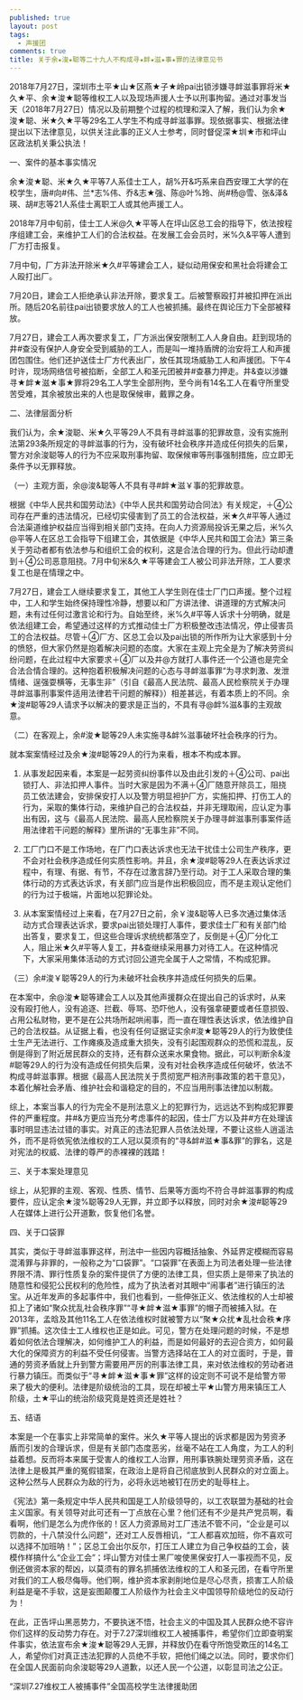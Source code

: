 ```yaml
---
published: true
layout: post
tags:
  - 声援团
comments: true
title: 关于余★浚★聪等二十九人不构成寻★衅★滋★事★罪的法律意见书
---
```



2018年7月27日，深圳市土平★山★区燕★子★岭pai出锁涉嫌寻衅滋事罪将米★久★平、余★浚★聪等维权工人以及现场声援人士予以刑事拘留。通过对事发当天（2018年7月27日）情况以及前期整个过程的梳理和深入了解，我们认为余★浚★聪、米★久★平等29名工人学生不构成寻衅滋事罪。现依据事实、根据法律提出以下法律意见，以供关注此事的正义人士参考，同时督促深★圳★市和坪山区政法机关秉公执法！

一、案件的基本事实情况

余★浚★聪、米★久★平等7人系佳士工人，胡%开&巧系来自西安理工大学的在校学生，唐#向#伟、兰*志%伟、乔&志★强、陈@叶%玲、尚#杨@雪、张&泽&瑛、胡#志等21人系佳士离职工人或其他声援工人。

2018年7月中旬前，佳士工人米@久★平等人在坪山区总工会的指导下，依法按程序组建工会，来维护工人们的合法权益。在发展工会会员时，米%久&平等人遭到厂方打击报复。

7月中旬，厂方非法开除米★久#平等建会工人，疑似动用保安和黑社会将建会工人殴打出厂。

7月20日，建会工人拒绝承认非法开除，要求复工。后被警察殴打并被扣押在派出所。随后20名前往pai出锁要求放人的工人也被抓捕。最终在舆论压力下全部被释放。

7月27日，建会工人再次要求复工，厂方派出保安限制工人人身自由。赶到现场的井#查没有保护人身安全受到威胁的工人，而是叫一堆持盾牌的治安将工人和声援团包围住。他们还护送佳士厂方代表出厂，放任其现场威胁工人和声援团。下午4时许，现场网络信号被掐断，全部工人和圣元团被井#查暴力押走。井&查以涉嫌寻★衅★滋★事★罪将29名工人学生全部刑拘，至今尚有14名工人在看守所里受苦受难，其余被放出来的人也是取保候审，戴罪之身。

二、法律层面分析

我们认为，余★浚聪、米★久平等29人不具有寻衅滋事的犯罪故意，没有实施刑法第293条所规定的寻衅滋事的行为，没有破坏社会秩序并造成任何损失的后果，警方对余浚聪等人的行为不应采取刑事拘留、取保候审等刑事强制措施，应立即无条件予以无罪释放。

（一）主观方面，余@浚&聪等人不具有寻#衅★滋￥事的犯罪故意。

根据《中华人民共和国劳动法》《中华人民共和国劳动合同法》有关规定，＋④公司存在严重的违法情况，已经切实侵害到了员工的合法权益，米★久#平等人通过合法渠道维护权益应当得到相关部门支持。在向人力资源局投诉无果之后，米%久@平等人在区总工会指导下组建工会，其依据是《中华人民共和国工会法》第三条关于劳动者都有依法参与和组织工会的权利，这是合法合理的行为。但此行动却遭到＋④公司恶意阻挠。7月中旬米&久★平等建会工人被公司非法开除，工人要求复工也是在情理之中。

7月27日，建会工人继续要求复工，其他工人学生则在佳士厂门口声援。整个过程中，工人和学生始终保持理性冷静，想要以和厂方讲法律、讲道理的方式解决问题，未有过任何过激言论和行为。自始至终，米%久#平等人诉求十分明确，就是依法组建工会，希望通过这样的方式推动佳士厂方积极整改违法情况，停止侵害员工的合法权益。尽管＋④厂方、区总工会以及pai出锁的所作所为让大家感到十分的愤怒，但大家仍然是抱着解决问题的态度。大家在主观上完全是为了解决劳资纠纷问题，在此过程中大家要求＋④厂以及井@方就打人事件还一个公道也是完全合法合情合理的。这种抱着积极解决问题的心态与寻衅滋事罪“为寻求刺激、发泄情绪、逞强耍横等，无事生非”（引自《最高人民法院、最高人民检察院关于办理寻衅滋事刑事案件适用法律若干问题的解释》）相差甚远，有着本质上的不同。余★浚#聪等29人请求予以解决的要求是正当的，不具有寻@衅%滋&事的主观故意。

（二）在客观上，余#浚★聪等29人未实施寻&衅%滋事破坏社会秩序的行为。

就本案案情经过及余★浚#聪等29人的行为来看，根本不构成本罪。

1.	从事发起因来看，本案是一起劳资纠纷事件以及由此引发的＋④公司、pai出锁打人、非法扣押人事件。当时大家是因为不满＋④厂随意开除员工，阻挠员工依法建会，安排保安打人以及警方明显袒护厂方，实施扣押、打伤工人的行为，采取的集体行动，来维护自己的合法权益，并非无理取闹，应认定为事出有因，这与《最高人民法院、最高人民检察院关于办理寻衅滋事刑事案件适用法律若干问题的解释》里所讲的“无事生非”不同。

2.	工厂门口不是工作场地，在厂门口表达诉求也无法干扰佳士公司生产秩序，更不会对社会秩序造成任何实质性影响。并且，余★浚#聪等29人在表达诉求过程中，有理、有据、有节，不存在过激言辞乃至行动。对于工人采取合理的集体行动的方式表达诉求，有关部门应当是作出积极回应，而不是主观认定他们的行为过于极端，片面地以犯罪论处。

3.	从本案案情经过上来看，在7月27日之前，余￥浚&聪等人已多次通过集体活动方式合理表达诉求，要求pai出锁处理打人事件，要求佳士厂和有关部门给出答复，要求复工，但这些合理诉求统统都落空了，反倒是＋④厂分化工人，阻止米★久#平等人复工，井&查继续采用暴力对待工人。在这种情况下，大家采用集体活动的方式讨回公道完全属于人之常情，不构成犯罪。

（三）余#浚￥聪等29人的行为未破坏社会秩序并造成任何损失的后果。

在本案中，余@浚★聪等建会工人以及其他声援群众在提出自己的诉求时，从来没有殴打他人，没有追逐、拦截、辱骂、恐吓他人，没有强拿硬要或者任意损毁、占用公私财物，更不是在公共场所起哄闹事，而一直在理性表达诉求，依法维护自己的合法权益。从证据上看，也没有任何证据证实余#浚★聪等29人的行为致使佳士生产无法进行、工作瘫痪及造成重大损失，没有引起围观群众的恐慌和混乱，反倒是得到了附近居民群众的支持，还有群众送来水果食物。据此，可以判断余&浚#聪等29人的行为没有造成任何损失后果，没有对社会秩序造成任何破坏，依法不构成寻衅滋事罪。根据《最高人民法院关于贯彻宽严相济刑事政策的若干意见》，本着化解社会矛盾、维护社会和谐稳定的目的，不应当用刑事法律加以制裁。

综上，本案当事人的行为完全不是刑法意义上的犯罪行为，远远达不到构成犯罪要件的严重程度。井#&方更应当充分考虑事件的起因，佳士厂方以及井#方在处理该事时明显违法过错的事实。对真正的违法犯罪人员依法处理，不要让这些人逍遥法外，而不是将依宪依法维权的工人冠以莫须有的“寻&衅#滋★事&罪”的罪名，这是对宪法的权威、法律的尊严的赤裸裸的践踏！

三、关于本案处理意见

综上，从犯罪的主观、客观、性质、情节、后果等方面均不符合寻衅滋事罪的构成要件，应认定余★浚%聪等29人无罪，并立即予以释放，同时对余★浚#聪等29人在媒体上进行公开道歉，恢复他们名誉。

四、关于口袋罪

其实，类似于寻衅滋事罪这样，刑法中一些因内容概括抽象、外延界定模糊而容易混淆罪与非罪的，一般称之为“口袋罪”。“口袋罪”在表面上为司法者处理一些法律界限不清、罪行性质复杂的案件提供了方便的法律工具，但实质上是带来了执法的随意性和侵犯公民权利的危险性，成为了执法者对其眼中“闹事者”进行镇压的法宝。从近年发声的多起事件中，我们也看到，一些伸张正义、依法维权的人士却被扣上了诸如“聚众扰乱社会秩序罪”“寻★衅★滋★事罪”的帽子而被捕入狱。在2013年，孟晗及其他11名工人在依法维权时就被警方以“聚★众扰★乱社会秩★序罪”抓捕。这次佳士工人维权也正是如此。可见，警方在处理问题的时候，不是想着如何依法合理解决，如何维护工人的利益，而是如何最好的去迎合资方，如何最大化的保障资方的利益不受任何侵害。当警方选择站在工人的对立面时，于是，普通的劳资矛盾就上升到警方需要用严厉的刑事法律工具，来对依法维权的劳动者进行暴力镇压。而类似于“寻★衅★滋★事★罪”这样的设定则不可说不是给警方带来了极大的便利。法律是阶级统治的工具，现在却被土平★山警方用来镇压工人阶级，土★平山的统治阶级究竟是姓资还是姓社？

五、结语

本案是一个在事实上非常简单的案件。米久★平等人提出的诉求都是因为劳资矛盾而引发的合理诉求，但是有关部门态度恶劣，丝毫不站在工人角度，为工人的利益着想。反而将本来属于受害人的维权工人治罪，用刑事铁腕处理劳资矛盾，这在法律上是极其严重的冤假错案，在政治上是将自己彻底放到人民群众的对立面上。这种公然与人民群众为敌的行为，必将永远地被钉在历史的耻辱柱上。

《宪法》第一条规定中华人民共和国是工人阶级领导的，以工农联盟为基础的社会主义国家。有关领导对此可还有一丁点放在心里？他们还有不少是共产党员啊，看看啊，他们是怎么为虎作伥的！区人力资源局对工厂违法不管不问，“企业是可以罚款的，十八禁没什么问题”，还对工人反唇相讥，“工人都喜欢加班，你不喜欢可以选择不加班呐！”；区总工会出尔反尔，打压工人建立为自己争权益的工会，装模作样搞什么“企业工会”；坪山警方对佳士黑厂唆使黑保安打人一事视而不见，反倒还做资本家的帮凶，以莫须有的罪名抓捕依法维权的工人和圣元团，在看守所里对我们的工人极尽侮辱。他们啊，维护资本家剥削地位是尽心尽责，损害工人阶级利益是毫不手软，这是妄图颠覆工人阶级作为社会主义中国领导阶级地位的反动行为！

在此，正告坪山黑恶势力，不要执迷不悟，社会主义的中国及其人民群众绝不容许你们这样的反动势力存在。对于7.27深圳维权工人被捕事件，希望你们立即查明案件事实，依法宣布余★浚★聪等29人无罪，并释放仍在看守所饱受欺压的14名工人，希望你们对真正违法犯罪的人员绝不手软，把他们绳之以法。同时，要求你们在全国人民面前向余浚聪等29人道歉，以还人民一个公道，以彰显司法之公正。

“深圳7.27维权工人被捕事件”全国高校学生法律援助团
